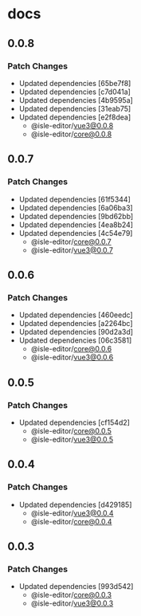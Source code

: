 # docs

## 0.0.8

### Patch Changes

- Updated dependencies [65be7f8]
- Updated dependencies [c7d041a]
- Updated dependencies [4b9595a]
- Updated dependencies [31eab75]
- Updated dependencies [e2f8dea]
  - @isle-editor/vue3@0.0.8
  - @isle-editor/core@0.0.8

## 0.0.7

### Patch Changes

- Updated dependencies [61f5344]
- Updated dependencies [6a06ba3]
- Updated dependencies [9bd62bb]
- Updated dependencies [4ea8b24]
- Updated dependencies [4c54e79]
  - @isle-editor/core@0.0.7
  - @isle-editor/vue3@0.0.7

## 0.0.6

### Patch Changes

- Updated dependencies [460eedc]
- Updated dependencies [a2264bc]
- Updated dependencies [90d2a3d]
- Updated dependencies [06c3581]
  - @isle-editor/core@0.0.6
  - @isle-editor/vue3@0.0.6

## 0.0.5

### Patch Changes

- Updated dependencies [cf154d2]
  - @isle-editor/core@0.0.5
  - @isle-editor/vue3@0.0.5

## 0.0.4

### Patch Changes

- Updated dependencies [d429185]
  - @isle-editor/vue3@0.0.4
  - @isle-editor/core@0.0.4

## 0.0.3

### Patch Changes

- Updated dependencies [993d542]
  - @isle-editor/core@0.0.3
  - @isle-editor/vue3@0.0.3
